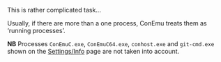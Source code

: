---
---

This is rather complicated task...

Usually, if there are more than a one process,
ConEmu treats them as ‘running processes’.

**NB** Processes `ConEmuC.exe`, `ConEmuC64.exe`, `conhost.exe`
and `git-cmd.exe` shown on the [Settings/Info](SettingsInfo.html)
page are not taken into account.
